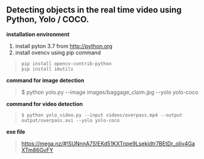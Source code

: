 ## Detecting objects in the real time video using Python, Yolo / COCO.
**installation environment**
1. install pyton 3.7 from http://python.org
2. install ovencv using pip command
>     pip install opencv-contrib-python
>     pip install imutils

**command for image detection**
> $ python yolo.py --image images/baggage_claim.jpg --yolo yolo-coco

**command for video detection**
>     $ python yolo_video.py --input videos/overpass.mp4 --output output/overpass.avi --yolo yolo-coco

**exe file**

> https://mega.nz/#!SUNnnA7S!EKd51KXTnpe9Lsekidtr7BEtDr_oIiv4GaXTm86GvFY

